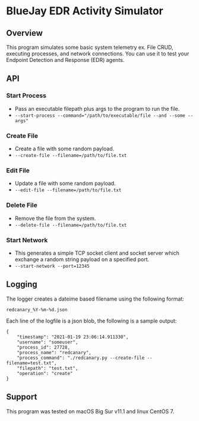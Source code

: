 # BlueJay EDR Activity Simulator

## Overview

This program simulates some basic system telemetry ex. File CRUD, executing processes, and network connections. You can use it to test your Endpoint Detection and Response (EDR) agents.

## API

### Start Process

* Pass an executable filepath plus args to the program to run the file.
* `--start-process --command="/path/to/executable/file --and --some --args"`

### Create File

* Create a file with some random payload.
* `--create-file --filename=/path/to/file.txt`

### Edit File 

* Update a file with some random payload.
* `--edit-file --filename=/path/to/file.txt`

### Delete File

* Remove the file from the system.
* `--delete-file --filename=/path/to/file.txt`

### Start Network

* This generates a simple TCP socket client and socket server which exchange a random string payload on a specified port.
* `--start-network --port=12345`

## Logging

The logger creates a dateime based filename using the following format:

```
redcanary_%Y-%m-%d.json
```

Each line of the logfile is a json blob, the following is a sample output:

```
{
    "timestamp": "2021-01-19 23:06:14.911330",
    "username": "someuser",
    "process_id": 27728,
    "process_name": "redcanary",
    "process_command": "./redcanary.py --create-file --filename=test.txt",
    "filepath": "test.txt",
    "operation": "create"
}
```

## Support

This program was tested on macOS Big Sur v11.1 and linux CentOS 7.

